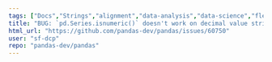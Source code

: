 ```yaml
---
tags: ["Docs","Strings","alignment","data-analysis","data-science","flexible","pandas","python"]
title: "BUG: `pd.Series.isnumeric()` doesn't work on decimal value strings"
html_url: "https://github.com/pandas-dev/pandas/issues/60750"
user: "sf-dcp"
repo: "pandas-dev/pandas"
---
```


